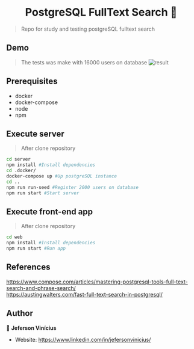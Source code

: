 <h1 align="center">PostgreSQL FullText Search 🐘</h1>
<p>
</p>

> Repo for study and testing postgreSQL fulltext search

## Demo
> The tests was make with 16000 users on database
![result](https://user-images.githubusercontent.com/35340991/117218742-19aa5080-adda-11eb-9a78-98e2f65d4523.gif)

## Prerequisites 
- docker
- docker-compose
- node
- npm

## Execute server
> After clone repository
```sh
cd server
npm install #Install dependencies
cd .docker/
docker-compose up #Up postgreSQL instance
cd .. 
npm run run-seed #Register 2000 users on database
npm run start #Start server
```

## Execute front-end app
> After clone repository
```sh
cd web
npm install #Install dependencies
npm run start #Run app
```

## References
https://www.compose.com/articles/mastering-postgresql-tools-full-text-search-and-phrase-search/  
https://austingwalters.com/fast-full-text-search-in-postgresql/

## Author

👤 **Jeferson Vinícius**

* Website: https://www.linkedin.com/in/jefersonvinicius/
